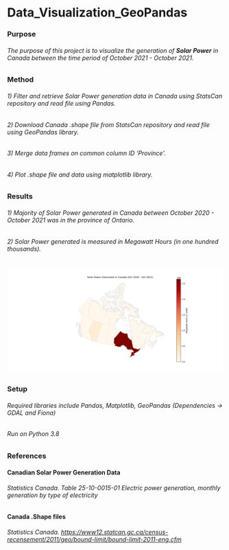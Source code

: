 # Data_Visualization_GeoPandas
### Purpose

###### The purpose of this project is to visualize the generation of **Solar Power** in Canada between the time period of October 2021 - October 2021.

### Method

###### 1) Filter and retrieve Solar Power generation data in Canada using StatsCan repository and read file using Pandas.
###### 2) Download Canada .shape file from StatsCan repository and read file using GeoPandas library.
###### 3) Merge data frames on common column ID 'Province'.
###### 4) Plot .shape file and data using matplotlib library.

### Results

###### 1) Majority of Solar Power generated in Canada between October 2020 - October 2021 was in the province of Ontario.
###### 2) Solar Power generated is measured in Megawatt Hours (in one hundred thousands).

![](images/SolarPower_Canada.png)


### Setup

###### Required libraries include Pandas, Matplotlib, GeoPandas (Dependencies -> GDAL and Fiona)
###### Run on Python 3.8

### References

#### Canadian Solar Power Generation Data
###### Statistics Canada. Table 25-10-0015-01  Electric power generation, monthly generation by type of electricity

#### Canada .Shape files
###### Statistics Canada. https://www12.statcan.gc.ca/census-recensement/2011/geo/bound-limit/bound-limit-2011-eng.cfm